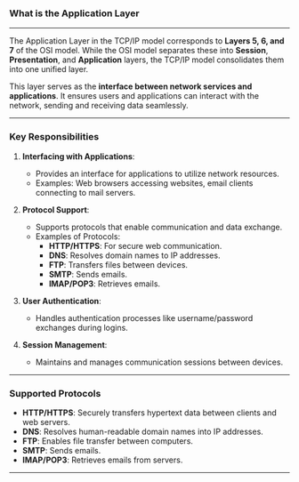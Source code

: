 ### What is the Application Layer
---  

The Application Layer in the TCP/IP model corresponds to **Layers 5, 6, and 7** of the OSI model. While the OSI model separates these into **Session**, **Presentation**, and **Application** layers, the TCP/IP model consolidates them into one unified layer.

This layer serves as the **interface between network services and applications**. It ensures users and applications can interact with the network, sending and receiving data seamlessly.

---

### Key Responsibilities

1. **Interfacing with Applications**:
   - Provides an interface for applications to utilize network resources.
   - Examples: Web browsers accessing websites, email clients connecting to mail servers.

2. **Protocol Support**:
   - Supports protocols that enable communication and data exchange.
   - Examples of Protocols:
     - **HTTP/HTTPS**: For secure web communication.
     - **DNS**: Resolves domain names to IP addresses.
     - **FTP**: Transfers files between devices.
     - **SMTP**: Sends emails.
     - **IMAP/POP3**: Retrieves emails.

3. **User Authentication**:
   - Handles authentication processes like username/password exchanges during logins.

4. **Session Management**:
   - Maintains and manages communication sessions between devices.

---

### Supported Protocols

- **HTTP/HTTPS**: Securely transfers hypertext data between clients and web servers.
- **DNS**: Resolves human-readable domain names into IP addresses.
- **FTP**: Enables file transfer between computers.
- **SMTP**: Sends emails.
- **IMAP/POP3**: Retrieves emails from servers.

---
